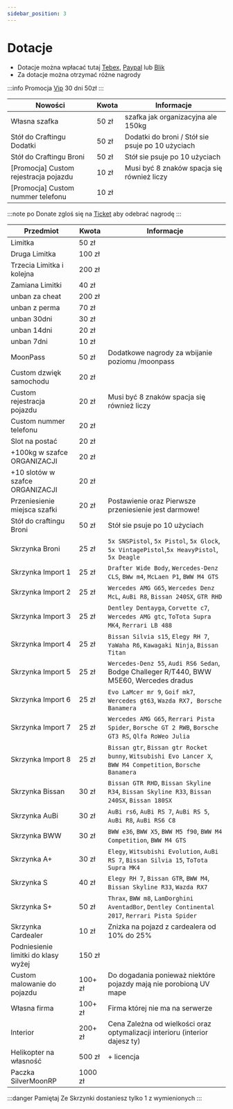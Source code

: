 ```yaml
---
sidebar_position: 3
---
```

# Dotacje

- Dotacje można wpłacać tutaj [Tebex](https://mnm.tebex.io/package/5692481), [Paypal](https://www.paypal.com/paypalme/Korek7) lub [Blik](https://tipo.live/p/militarynekomaid)
- Za dotacje można otrzymać różne nagrody

:::info Promocja
 [Vip](https://silvermoonrp.github.io/docs/MoonRP/info#vip-oraz-moonpass) 30 dni 50zł 
:::

| Nowości             |  Kwota    |  Informacje |
|------------         |-----------|--------|
| Własna szafka|    50 zł  |   szafka jak organizacyjna ale 150kg   |
| Stół do Craftingu Dodatki|    50 zł  |   Dodatki do broni / Stół sie psuje po 10 użyciach   |
| Stół do Craftingu Broni|    50 zł  |    Stół sie psuje po 10 użyciach   |
| [Promocja] Custom rejestracja pojazdu|    10 zł  | Musi być 8 znaków spacja się również liczy|
| [Promocja] Custom nummer telefonu|    10 zł  |  |


:::note po Donate
zgloś się na [Ticket](https://discord.com/channels/818576305514741781/1018447393227817050/1018451362566131762) aby odebrać nagrodę
:::

| Przedmiot             |  Kwota    |  Informacje |
|------------           |-----------|--------|
| Limitka               |    50 zł  |  |
| Druga Limitka         |    100 zł |  |
| Trzecia Limitka i kolejna| 200 zł |  |
| Zamiana Limitki       |    40 zł  |  |
| unban za cheat        |    200 zł |  |
| unban z perma         |    70 zł  |  |
| unban 30dni           |    30 zł  |  |
| unban 14dni           |    20 zł  |  |
| unban 7dni            |    10 zł  |  |
| MoonPass              |    50 zł  | Dodatkowe nagrody za wbijanie poziomu /moonpass |
| Custom dzwięk samochodu|    20 zł |  |
| Custom rejestracja pojazdu|    20 zł  | Musi być 8 znaków spacja się również liczy|
| Custom nummer telefonu|    20 zł  |  |
| Slot na postać|    20 zł          |  |
| +100kg w szafce ORGANIZACJI|    20 zł  |  |
| +10 slotów w szafce ORGANIZACJI|    20 zł  |  |
| Przeniesienie miejsca szafki|    20 zł  | Postawienie oraz Pierwsze przeniesienie jest darmowe! |
| Stół do craftingu Broni|    50 zł  |    Stół sie psuje po 10 użyciach   |
| Skrzynka Broni        |    25 zł  |`5x SNSPistol`, `5x Pistol`, `5x Glock`, `5x VintagePistol`,`5x HeavyPistol`, `5x Deagle`|
| Skrzynka Import 1     |    25 zł  |`Drafter Wide Body`, `Wercedes-Denz CLS`, `BWw m4`, `McLaen P1`, `BWW M4 GTS`|
| Skrzynka Import 2     |    25 zł  |`Wercedes AMG G65`, `Wercedes Denz McL`, `AuBi R8`, `Bissan 240SX`, `GTR RHD`|
| Skrzynka Import 3     |    25 zł  |`Dentley Dentayga`, `Corvette c7`, `Wercedes AMG gtc`, `ToTota Supra MK4`, `Rerrari LB 488`|
| Skrzynka Import 4     |    25 zł  |`Bissan Silvia s15`, `Elegy RH 7`, `YaWaha R6`,  `Kawagaki Ninja`, `Bissan Titan`|
| Skrzynka Import 5     |    25 zł  |`Wercedes-Denz 55`, `Audi RS6 Sedan`, Bodge Challeger R/T440, BWW M5E60, Wercedes dradus|
| Skrzynka Import 6     |    25 zł  |`Evo LaMcer mr 9`, `Goif mk7`, `Wercedes gt63`, `Wazda RX7, Borsche Banamera`|
| Skrzynka Import 7     |    25 zł  |`Wercedes AMG G65`, `Rerrari Pista Spider`, `Borsche GT 2 RWB`, `Borsche GT3 RS`, `Qlfa RoWeo Julia`|
| Skrzynka Import 8     |    25 zł  |`Bissan gtr`, `Bissan gtr Rocket bunny`, `Witsubishi Evo Lancer X`, `BWW M4 Competition`, `Borsche Banamera`|
| Skrzynka Bissan       |    30 zł  |`Bissan GTR RHD`, `Bissan Skyline R34`, `Bissan Skyline R33`,  `Bissan 240SX`, `Bissan 180SX`|
| Skrzynka AuBi         |    30 zł  |`AuBi rs6`, `AuBi RS 7`, `AuBi RS 5`, `AuBi R8`, `AuBi RS6 C8`|
| Skrzynka BWW          |    30 zł  |`BWW e36`, `BWW X5`, `BWW M5 f90`, `BWW M4 Competition`, `BWW M4 GTS`|
| Skrzynka A+      |    30 zł  |`Elegy`, `Witsubishi Evolution`, `AuBi RS 7`, `Bissan Silvia 15`, `ToTota Supra MK4`|
| Skrzynka S      |    40 zł  |`Elegy RH 7`, `Bissan GTR`, `BWW M4`, `Bissan Skyline R33`, `Wazda RX7`|
| Skrzynka S+      |    50 zł  |`Thrax`, `BWW m8`, `LamDorghini AventadBor`, `Dentley Continental 2017`, `Rerrari Pista Spider`|
| Skrzynka Cardealer      |    10 zł  |Znizka na pojazd z cardealera od 10% do 25%|
| Podniesienie limitki do klasy wyżej|    150 zł  |       |
| Custom malowanie do pojazdu|    100+ zł  | Do dogadania ponieważ niektóre pojazdy mają nie porobioną UV mape |
| Własna firma |    100+ zł  | Firma której nie ma na serwerze |
| Interior |    200+ zł  | Cena Zależna od wielkości oraz optymalizacji interioru (interior dajesz ty)|
| Helikopter na własność      |    500 zł  |    + licencja   |
| Paczka SilverMoonRP|    1000 zł  |  |



:::danger Pamiętaj
Ze Skrzynki dostaniesz tylko 1 z wymienionych
:::

